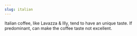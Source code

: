 ```yaml
---
slug: italian
---
```


Italian coffee, like Lavazza & Illy, tend to have an unique taste. If predominant, can make the coffee taste not excellent.
